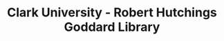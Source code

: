 ---
layout: repo
title: "Clark University - Robert Hutchings Goddard Library"
id: 18755
permalink: repos/18755/
---